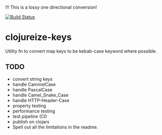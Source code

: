 !!! This is a lossy one directional conversion!

[![Build Status](https://travis-ci.com/Velrok/clojureize-keys.svg?branch=main)](https://travis-ci.com/Velrok/clojureize-keys)

# clojureize-keys
Utility fn to convert map keys to be kebab-case keyword where possible.



## TODO

- convert string keys
- handle CammelCase
- handle PascalCase
- handle Camel_Snake_Case
- handle HTTP-Header-Case
- property testing
- performance testing
- test pipeline (CI)
- publish on clojars
- Spell out all the limitations in the readme.
